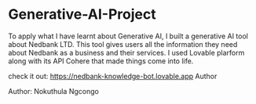 # Generative-AI-Project
To apply what I have learnt about Generative AI, I built a generative AI tool about Nedbank LTD. This tool gives users all the information they need about Nedbank as a business and their services. I used Lovable plarform along with its API Cohere that made things come into life.


check it out: https://nedbank-knowledge-bot.lovable.app  Author


Author:   Nokuthula Ngcongo
